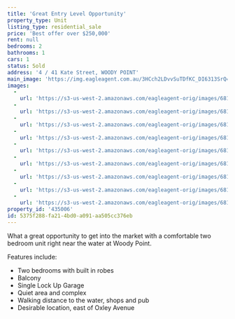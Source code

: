```yaml
---
title: 'Great Entry Level Opportunity'
property_type: Unit
listing_type: residential_sale
price: 'Best offer over $250,000'
rent: null
bedrooms: 2
bathrooms: 1
cars: 1
status: Sold
address: '4 / 41 Kate Street, WOODY POINT'
main_image: 'https://img.eagleagent.com.au/3HCch2LDvvSuTDfKC_DI6313SrQ=/1280x854/smart/https://s3-us-west-2.amazonaws.com/eagleagent-orig/images/6819714/106257421-image-M.jpg'
images:
  -
    url: 'https://s3-us-west-2.amazonaws.com/eagleagent-orig/images/6819722/106257421-image-H.jpg'
  -
    url: 'https://s3-us-west-2.amazonaws.com/eagleagent-orig/images/6819721/106257421-image-G.jpg'
  -
    url: 'https://s3-us-west-2.amazonaws.com/eagleagent-orig/images/6819720/106257421-image-F.jpg'
  -
    url: 'https://s3-us-west-2.amazonaws.com/eagleagent-orig/images/6819719/106257421-image-E.jpg'
  -
    url: 'https://s3-us-west-2.amazonaws.com/eagleagent-orig/images/6819718/106257421-image-D.jpg'
  -
    url: 'https://s3-us-west-2.amazonaws.com/eagleagent-orig/images/6819717/106257421-image-C.jpg'
  -
    url: 'https://s3-us-west-2.amazonaws.com/eagleagent-orig/images/6819716/106257421-image-B.jpg'
  -
    url: 'https://s3-us-west-2.amazonaws.com/eagleagent-orig/images/6819715/106257421-image-A.jpg'
  -
    url: 'https://s3-us-west-2.amazonaws.com/eagleagent-orig/images/6819714/106257421-image-M.jpg'
property_id: '435006'
id: 5375f288-fa21-4bd0-a091-aa505cc376eb
---
```

What a great opportunity to get into the market with a comfortable two bedroom unit right near the water at Woody Point.

Features include:

*  Two bedrooms with built in robes
*  Balcony
*  Single Lock Up Garage
*  Quiet area and complex
*  Walking distance to the water, shops and pub
*  Desirable location, east of Oxley Avenue